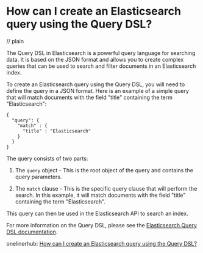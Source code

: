# How can I create an Elasticsearch query using the Query DSL?
// plain

The Query DSL in Elasticsearch is a powerful query language for searching data. It is based on the JSON format and allows you to create complex queries that can be used to search and filter documents in an Elasticsearch index.

To create an Elasticsearch query using the Query DSL, you will need to define the query in a JSON format. Here is an example of a simple query that will match documents with the field "title" containing the term "Elasticsearch":

```
{
  "query": {
    "match" : {
      "title" : "Elasticsearch"
    }
  }
}
```

The query consists of two parts:

1. The `query` object - This is the root object of the query and contains the query parameters.

2. The `match` clause - This is the specific query clause that will perform the search. In this example, it will match documents with the field "title" containing the term "Elasticsearch".

This query can then be used in the Elasticsearch API to search an index.

For more information on the Query DSL, please see the [Elasticsearch Query DSL documentation](https://www.elastic.co/guide/en/elasticsearch/reference/current/query-dsl.html).

onelinerhub: [How can I create an Elasticsearch query using the Query DSL?](https://onelinerhub.com/elasticsearch/how-can-i-create-an-elasticsearch-query-using-the-query-dsl)